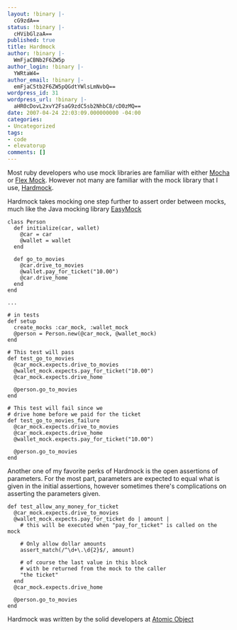 ```yaml
---
layout: !binary |-
  cG9zdA==
status: !binary |-
  cHVibGlzaA==
published: true
title: Hardmock
author: !binary |-
  WmFjaCBNb2F6ZW5p
author_login: !binary |-
  YWRtaW4=
author_email: !binary |-
  emFjaC5tb2F6ZW5pQGdtYWlsLmNvbQ==
wordpress_id: 31
wordpress_url: !binary |-
  aHR0cDovL2xvY2FsaG9zdC5sb2NhbC8/cD0zMQ==
date: 2007-04-24 22:03:09.000000000 -04:00
categories:
- Uncategorized
tags:
- code
- elevatorup
comments: []
---
```

Most ruby developers who use mock libraries are familiar with either [Mocha](http://mocha.rubyforge.org/) or [Flex Mock](http://onestepback.org/software/flexmock/). However not many are familiar with the mock library that I use, [Hardmock](http://hardmock.rubyforge.org/). 

Hardmock takes mocking one step further to assert order between mocks, much like the Java mocking library [EasyMock](http://www.easymock.org/)

    class Person
      def initialize(car, wallet)
        @car = car
        @wallet = wallet
      end
  
      def go_to_movies
        @car.drive_to_movies
        @wallet.pay_for_ticket("10.00")
        @car.drive_home
      end
    end
    
    ...
    
    # in tests
    def setup
      create_mocks :car_mock, :wallet_mock
      @person = Person.new(@car_mock, @wallet_mock)
    end
    
    # This test will pass
    def test_go_to_movies
      @car_mock.expects.drive_to_movies
      @wallet_mock.expects.pay_for_ticket("10.00")
      @car_mock.expects.drive_home
      
      @person.go_to_movies
    end
    
    # This test will fail since we 
    # drive home before we paid for the ticket
    def test_go_to_movies_failure
      @car_mock.expects.drive_to_movies
      @car_mock.expects.drive_home
      @wallet_mock.expects.pay_for_ticket("10.00")
      
      @person.go_to_movies
    end

Another one of my favorite perks of Hardmock is the open assertions of parameters. For the most part, parameters are expected to equal what is given in the initial assertions, however sometimes there's complications on asserting the parameters given.  
  
    def test_allow_any_money_for_ticket
      @car_mock.expects.drive_to_movies
      @wallet_mock.expects.pay_for_ticket do | amount |
        # this will be executed when "pay_for_ticket" is called on the mock
        
        # Only allow dollar amounts
        assert_match(/^\d+\.\d{2}$/, amount)
        
        # of course the last value in this block 
        # with be returned from the mock to the caller
        "the ticket"
      end
      @car_mock.expects.drive_home
      
      @person.go_to_movies
    end

Hardmock was written by the solid developers at [Atomic Object](http://atomicobject.com/)
